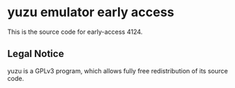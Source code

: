 yuzu emulator early access
=============

This is the source code for early-access 4124.

## Legal Notice

yuzu is a GPLv3 program, which allows fully free redistribution of its source code.